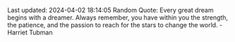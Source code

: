 Last updated: 2024-04-02 18:14:05
Random Quote: Every great dream begins with a dreamer. Always remember, you have within you the strength, the patience, and the passion to reach for the stars to change the world. - Harriet Tubman